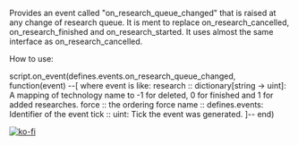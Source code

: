 Provides an event called "on_research_queue_changed" that is raised at any change of research queue.
It is ment to replace on_research_cancelled, on_research_finished and on_research_started.
It uses almost the same interface as on_research_cancelled.

How to use: 

script.on_event(defines.events.on_research_queue_changed, function(event) 
--[ where event is like:
   research :: dictionary[string → uint]: A mapping of technology name to -1 for deleted, 0 for finished and 1 for added researches.
   force :: the ordering force
   name :: defines.events: Identifier of the event
   tick :: uint: Tick the event was generated.
]--
end)

[![ko-fi](https://ko-fi.com/img/githubbutton_sm.svg)](https://ko-fi.com/G2G4BH6WX)

